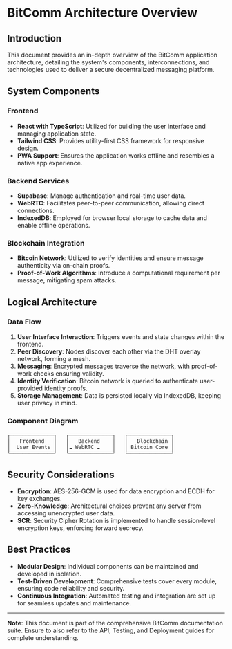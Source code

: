 # BitComm Architecture Overview

## Introduction
This document provides an in-depth overview of the BitComm application architecture, detailing the system's components, interconnections, and technologies used to deliver a secure decentralized messaging platform.

## System Components

### Frontend
- **React with TypeScript**: Utilized for building the user interface and managing application state.
- **Tailwind CSS**: Provides utility-first CSS framework for responsive design.
- **PWA Support**: Ensures the application works offline and resembles a native app experience.

### Backend Services
- **Supabase**: Manage authentication and real-time user data.
- **WebRTC**: Facilitates peer-to-peer communication, allowing direct connections.
- **IndexedDB**: Employed for browser local storage to cache data and enable offline operations.

### Blockchain Integration
- **Bitcoin Network**: Utilized to verify identities and ensure message authenticity via on-chain proofs.
- **Proof-of-Work Algorithms**: Introduce a computational requirement per message, mitigating spam attacks.

## Logical Architecture

### Data Flow
1. **User Interface Interaction**: Triggers events and state changes within the frontend.
2. **Peer Discovery**: Nodes discover each other via the DHT overlay network, forming a mesh.
3. **Messaging**: Encrypted messages traverse the network, with proof-of-work checks ensuring validity.
4. **Identity Verification**: Bitcoin network is queried to authenticate user-provided identity proofs.
5. **Storage Management**: Data is persisted locally via IndexedDB, keeping user privacy in mind.

### Component Diagram
```
┌──────────────┐   ┌──────────────┐   ┌──────────────┐
│   Frontend   │   │   Backend    │   │   Blockchain │
│  User Events │   │☁ WebRTC ☁    │   │ Bitcoin Core │
└──────────────┘   └──────────────┘   └──────────────┘
```
## Security Considerations
- **Encryption**: AES-256-GCM is used for data encryption and ECDH for key exchanges.
- **Zero-Knowledge**: Architectural choices prevent any server from accessing unencrypted user data.
- **SCR**: Security Cipher Rotation is implemented to handle session-level encryption keys, enforcing forward secrecy.

## Best Practices
- **Modular Design**: Individual components can be maintained and developed in isolation.
- **Test-Driven Development**: Comprehensive tests cover every module, ensuring code reliability and security.
- **Continuous Integration**: Automated testing and integration are set up for seamless updates and maintenance.

---

**Note**: This document is part of the comprehensive BitComm documentation suite. Ensure to also refer to the API, Testing, and Deployment guides for complete understanding.

